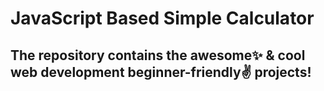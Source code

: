 # JavaScript Based Simple Calculator

## The repository contains the awesome✨ & cool web development beginner-friendly✌️ projects!

```

```
